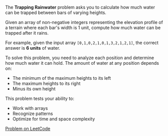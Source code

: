 The **Trapping Rainwater** problem asks you to calculate how much water can be trapped between bars of varying heights.

Given an array of non-negative integers representing the elevation profile of a terrain where each bar's width is 1 unit, compute how much water can be trapped after it rains.

For example, given the input array `[0,1,0,2,1,0,1,3,2,1,2,1]`, the correct answer is **6 units** of water.

To solve this problem, you need to analyze each position and determine how much water it can hold. The amount of water at any position depends on:
- The minimum of the maximum heights to its left
- The maximum heights to its right
- Minus its own height

This problem tests your ability to:
- Work with arrays
- Recognize patterns
- Optimize for time and space complexity

[Problem on LeetCode](https://leetcode.com/problems/trapping-rain-water/)
